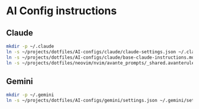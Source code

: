 # AI Config instructions

## Claude

```bash
mkdir -p ~/.claude
ln -s ~/projects/dotfiles/AI-configs/claude/claude-settings.json ~/.claude/settings.json
ln -s ~/projects/dotfiles/AI-configs/claude/base-claude-instructions.md ~/.claude/CLAUDE.md
ln -s ~/projects/dotfiles/neovim/nvim/avante_prompts/_shared.avanterules ~/.claude/shared.md
```

## Gemini

```bash
mkdir -p ~/.gemini
ln -s ~/projects/dotfiles/AI-configs/gemini/settings.json ~/.gemini/settings.json
```
